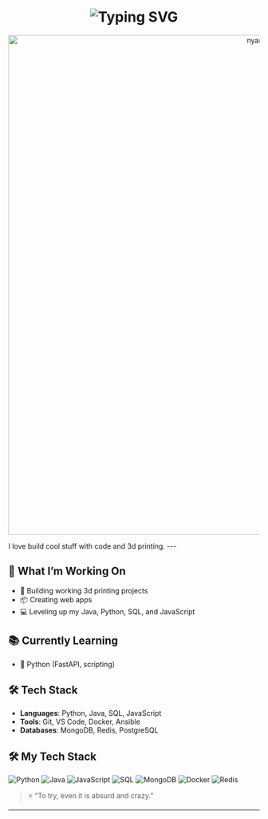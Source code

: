 <h1 align="center">
  <img src="https://readme-typing-svg.herokuapp.com?font=Fira+Code&pause=1000&color=000000&center=true&vCenter=true&width=435&lines=I+am+Wee+Chuan;I+am+Wee+Chuan;Okay%2C+you+stare+too+much" alt="Typing SVG" />
</h1>

<p align="center">
  <img src="https://media.giphy.com/media/sIIhZliB2McAo/giphy.gif" width="1000" alt="nyan-cat">
</p>
I love build cool stuff with code and 3d printing.
---

## 🧠 What I’m Working On
- 🔧 Building working 3d printing projects
- 📦 Creating web apps 
- 💻 Leveling up my Java, Python, SQL, and JavaScript

## 📚 Currently Learning
- 🐍 Python (FastAPI, scripting)

## 🛠️ Tech Stack
- **Languages**: Python, Java, SQL, JavaScript
- **Tools**: Git, VS Code, Docker, Ansible
- **Databases**: MongoDB, Redis, PostgreSQL

## 🛠️ My Tech Stack
![Python](https://img.shields.io/badge/-Python-3776AB?style=flat&logo=python&logoColor=white)
![Java](https://img.shields.io/badge/-Java-007396?style=flat&logo=java&logoColor=white)
![JavaScript](https://img.shields.io/badge/-JavaScript-F7DF1E?style=flat&logo=javascript&logoColor=black)
![SQL](https://img.shields.io/badge/-SQL-4479A1?style=flat&logo=postgresql&logoColor=white)
![MongoDB](https://img.shields.io/badge/-MongoDB-47A248?style=flat&logo=mongodb&logoColor=white)
![Docker](https://img.shields.io/badge/-Docker-2496ED?style=flat&logo=docker&logoColor=white)
![Redis](https://img.shields.io/badge/-Redis-DC382D?style=flat&logo=redis&logoColor=white)

> ⚡ “To try, even it is absurd and crazy.”

---
